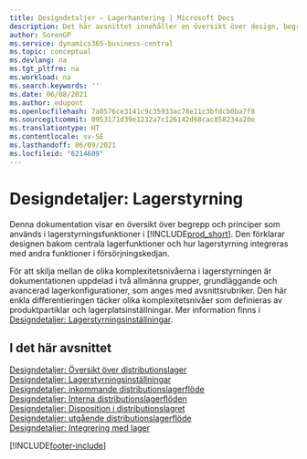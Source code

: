 ```yaml
---
title: Designdetaljer – Lagerhantering | Microsoft Docs
description: Det här avsnittet innehåller en översikt över design, begrepp och metoder som ligger bakom distributionshanteringsfunktionerna i Business Central.
author: SorenGP
ms.service: dynamics365-business-central
ms.topic: conceptual
ms.devlang: na
ms.tgt_pltfrm: na
ms.workload: na
ms.search.keywords: ''
ms.date: 06/08/2021
ms.author: edupont
ms.openlocfilehash: 7a0576ce3141c9c35933ac78e11c3bfdcb0ba7f8
ms.sourcegitcommit: 0953171d39e1232a7c126142d68cac858234a20e
ms.translationtype: HT
ms.contentlocale: sv-SE
ms.lasthandoff: 06/09/2021
ms.locfileid: "6214609"
---
```

# <a name="design-details-warehouse-management"></a>Designdetaljer: Lagerstyrning
Denna dokumentation visar en översikt över begrepp och principer som används i lagerstyrningsfunktioner i [!INCLUDE[prod_short](includes/prod_short.md)]. Den förklarar designen bakom centrala lagerfunktioner och hur lagerstyrning integreras med andra funktioner i försörjningskedjan.  

För att skilja mellan de olika komplexitetsnivåerna i lagerstyrningen är dokumentationen uppdelad i två allmänna grupper, grundläggande och avancerad lagerkonfigurationer, som anges med avsnittsrubriker. Den här enkla differentieringen täcker olika komplexitetsnivåer som definieras av produktpartiklar och lagerplatsinställningar. Mer information finns i [Designdetaljer: Lagerstyrningsinställningar](design-details-warehouse-setup.md).  

## <a name="in-this-section"></a>I det här avsnittet  
[Designdetaljer: Översikt över distributionslager](design-details-warehouse-overview.md)  
[Designdetaljer: Lagerstyrningsinställningar](design-details-warehouse-setup.md)  
[Designdetaljer: inkommande distributionslagerflöde](design-details-inbound-warehouse-flow.md)  
[Designdetaljer: Interna distributionslagerflöden](design-details-internal-warehouse-flows.md)  
[Designdetaljer: Disposition i distributionslagret](design-details-availability-in-the-warehouse.md)  
[Designdetaljer: utgående distributionslagerflöde](design-details-outbound-warehouse-flow.md)  
[Designdetaljer: Integrering med lager](design-details-integration-with-inventory.md)


[!INCLUDE[footer-include](includes/footer-banner.md)]